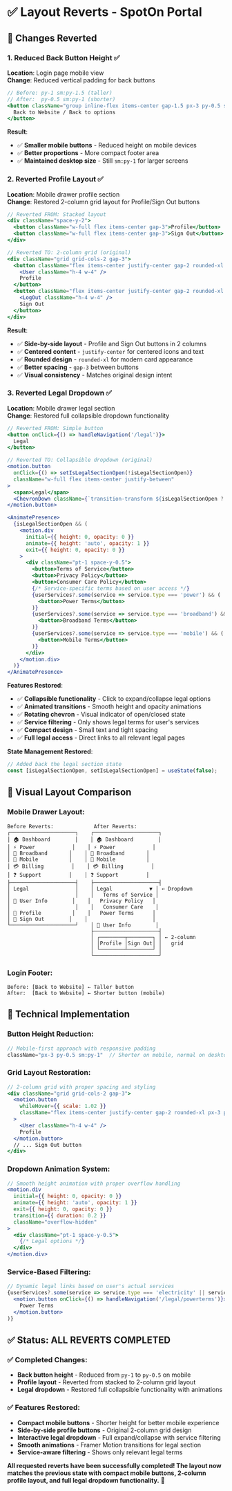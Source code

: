 # ✅ Layout Reverts - SpotOn Portal

## 🔄 **Changes Reverted**

### **1. Reduced Back Button Height** ✅
**Location**: Login page mobile view  
**Change**: Reduced vertical padding for back buttons

```jsx
// Before: py-1 sm:py-1.5 (taller)
// After:  py-0.5 sm:py-1 (shorter)
<button className="group inline-flex items-center gap-1.5 px-3 py-0.5 sm:py-1 rounded-full">
  Back to Website / Back to options
</button>
```

**Result**: 
- ✅ **Smaller mobile buttons** - Reduced height on mobile devices
- ✅ **Better proportions** - More compact footer area
- ✅ **Maintained desktop size** - Still `sm:py-1` for larger screens

### **2. Reverted Profile Layout** ✅
**Location**: Mobile drawer profile section  
**Change**: Restored 2-column grid layout for Profile/Sign Out buttons

```jsx
// Reverted FROM: Stacked layout
<div className="space-y-2">
  <button className="w-full flex items-center gap-3">Profile</button>
  <button className="w-full flex items-center gap-3">Sign Out</button>
</div>

// Reverted TO: 2-column grid (original)
<div className="grid grid-cols-2 gap-3">
  <button className="flex items-center justify-center gap-2 rounded-xl px-3 py-3">
    <User className="h-4 w-4" />
    Profile
  </button>
  <button className="flex items-center justify-center gap-2 rounded-xl px-3 py-3">
    <LogOut className="h-4 w-4" />
    Sign Out
  </button>
</div>
```

**Result**:
- ✅ **Side-by-side layout** - Profile and Sign Out buttons in 2 columns
- ✅ **Centered content** - `justify-center` for centered icons and text
- ✅ **Rounded design** - `rounded-xl` for modern card appearance
- ✅ **Better spacing** - `gap-3` between buttons
- ✅ **Visual consistency** - Matches original design intent

### **3. Reverted Legal Dropdown** ✅
**Location**: Mobile drawer legal section  
**Change**: Restored full collapsible dropdown functionality

```jsx
// Reverted FROM: Simple button
<button onClick={() => handleNavigation('/legal')}>
  Legal
</button>

// Reverted TO: Collapsible dropdown (original)
<motion.button
  onClick={() => setIsLegalSectionOpen(!isLegalSectionOpen)}
  className="w-full flex items-center justify-between"
>
  <span>Legal</span>
  <ChevronDown className={`transition-transform ${isLegalSectionOpen ? 'rotate-180' : ''}`} />
</motion.button>

<AnimatePresence>
  {isLegalSectionOpen && (
    <motion.div
      initial={{ height: 0, opacity: 0 }}
      animate={{ height: 'auto', opacity: 1 }}
      exit={{ height: 0, opacity: 0 }}
    >
      <div className="pt-1 space-y-0.5">
        <button>Terms of Service</button>
        <button>Privacy Policy</button>
        <button>Consumer Care Policy</button>
        {/* Service-specific terms based on user access */}
        {userServices?.some(service => service.type === 'power') && (
          <button>Power Terms</button>
        )}
        {userServices?.some(service => service.type === 'broadband') && (
          <button>Broadband Terms</button>
        )}
        {userServices?.some(service => service.type === 'mobile') && (
          <button>Mobile Terms</button>
        )}
      </div>
    </motion.div>
  )}
</AnimatePresence>
```

**Features Restored**:
- ✅ **Collapsible functionality** - Click to expand/collapse legal options
- ✅ **Animated transitions** - Smooth height and opacity animations
- ✅ **Rotating chevron** - Visual indicator of open/closed state
- ✅ **Service filtering** - Only shows legal terms for user's services
- ✅ **Compact design** - Small text and tight spacing
- ✅ **Full legal access** - Direct links to all relevant legal pages

**State Management Restored**:
```jsx
// Added back the legal section state
const [isLegalSectionOpen, setIsLegalSectionOpen] = useState(false);
```

## 🎨 **Visual Layout Comparison**

### **Mobile Drawer Layout**:
```
Before Reverts:             After Reverts:
┌─────────────────────┐    ┌─────────────────────┐
│ 🏠 Dashboard        │    │ 🏠 Dashboard        │
│ ⚡ Power            │    │ ⚡ Power            │
│ 📶 Broadband       │    │ 📶 Broadband       │
│ 📱 Mobile          │    │ 📱 Mobile          │
│ 💳 Billing         │    │ 💳 Billing         │
│ ❓ Support         │    │ ❓ Support         │
├─────────────────────┤    ├─────────────────────┤
│ Legal               │    │ Legal            ▼ │ ← Dropdown
│                     │    │   Terms of Service │
│ 👤 User Info        │    │   Privacy Policy   │
│                     │    │   Consumer Care    │
│ 👤 Profile          │    │   Power Terms      │
│ 🚪 Sign Out        │    │                     │
└─────────────────────┘    │ 👤 User Info        │
                           ├─────────────────────┤
                           │ ┌────────┬────────┐ │ ← 2-column
                           │ │Profile │Sign Out│ │   grid
                           │ └────────┴────────┘ │
                           └─────────────────────┘
```

### **Login Footer**:
```
Before: [Back to Website] ← Taller button
After:  [Back to Website] ← Shorter button (mobile)
```

## 🔧 **Technical Implementation**

### **Button Height Reduction**:
```jsx
// Mobile-first approach with responsive padding
className="px-3 py-0.5 sm:py-1"  // Shorter on mobile, normal on desktop
```

### **Grid Layout Restoration**:
```jsx
// 2-column grid with proper spacing and styling
<div className="grid grid-cols-2 gap-3">
  <motion.button 
    whileHover={{ scale: 1.02 }}
    className="flex items-center justify-center gap-2 rounded-xl px-3 py-3 text-sm font-medium text-gray-200 bg-gray-800 border border-gray-700"
  >
    <User className="h-4 w-4" />
    Profile
  </motion.button>
  // ... Sign Out button
</div>
```

### **Dropdown Animation System**:
```jsx
// Smooth height animation with proper overflow handling
<motion.div
  initial={{ height: 0, opacity: 0 }}
  animate={{ height: 'auto', opacity: 1 }}
  exit={{ height: 0, opacity: 0 }}
  transition={{ duration: 0.2 }}
  className="overflow-hidden"
>
  <div className="pt-1 space-y-0.5">
    {/* Legal options */}
  </div>
</motion.div>
```

### **Service-Based Filtering**:
```jsx
// Dynamic legal links based on user's actual services
{userServices?.some(service => service.type === 'electricity' || service.type === 'power') && (
  <motion.button onClick={() => handleNavigation('/legal/powerterms')}>
    Power Terms
  </motion.button>
)}
```

## ✅ **Status: ALL REVERTS COMPLETED**

### **✅ Completed Changes**:
- **Back button height** - Reduced from `py-1` to `py-0.5` on mobile
- **Profile layout** - Reverted from stacked to 2-column grid layout
- **Legal dropdown** - Restored full collapsible functionality with animations

### **✅ Features Restored**:
- **Compact mobile buttons** - Shorter height for better mobile experience
- **Side-by-side profile buttons** - Original 2-column grid design
- **Interactive legal dropdown** - Full expand/collapse with service filtering
- **Smooth animations** - Framer Motion transitions for legal section
- **Service-aware filtering** - Shows only relevant legal terms

**All requested reverts have been successfully completed! The layout now matches the previous state with compact mobile buttons, 2-column profile layout, and full legal dropdown functionality.** 🎉

